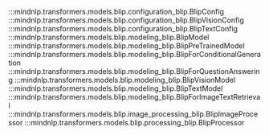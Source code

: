 :::mindnlp.transformers.models.blip.configuration_blip.BlipConfig
:::mindnlp.transformers.models.blip.configuration_blip.BlipVisionConfig
:::mindnlp.transformers.models.blip.configuration_blip.BlipTextConfig
:::mindnlp.transformers.models.blip.modeling_blip.BlipModel
:::mindnlp.transformers.models.blip.modeling_blip.BlipPreTrainedModel
:::mindnlp.transformers.models.blip.modeling_blip.BlipForConditionalGeneration
:::mindnlp.transformers.models.blip.modeling_blip.BlipForQuestionAnswering
:::mindnlp.transformers.models.blip.modeling_blip.BlipVisionModel
:::mindnlp.transformers.models.blip.modeling_blip.BlipTextModel
:::mindnlp.transformers.models.blip.modeling_blip.BlipForImageTextRetrieval
:::mindnlp.transformers.models.blip.image_processing_blip.BlipImageProcessor
:::mindnlp.transformers.models.blip.processing_blip.BlipProcessor

